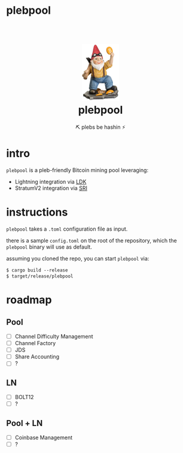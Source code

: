 # plebpool

<h1 align="center">
  <br>
  <img width="100" src="dwarf.png">
  <br>
plebpool
<br>
</h1>

<p align="center">
⛏️ plebs be hashin ⚡
</p>

# intro

`plebpool` is a pleb-friendly Bitcoin mining pool leveraging:
- Lightning integration via [LDK](https://lightningdevkit.org/)
- StratumV2 integration via [SRI](https://stratumprotocol.org/)

# instructions

`plebpool` takes a `.toml` configuration file as input.

there is a sample `config.toml` on the root of the repository, which the `plebpool` binary will use as default.

assuming you cloned the repo, you can start `plebpool` via:

```
$ cargo build --release
$ target/release/plebpool
```

# roadmap

## Pool
- [ ] Channel Difficulty Management
- [ ] Channel Factory
- [ ] JDS
- [ ] Share Accounting
- [ ] ?

## LN
- [ ] BOLT12
- [ ] ?

## Pool + LN
- [ ] Coinbase Management
- [ ] ?